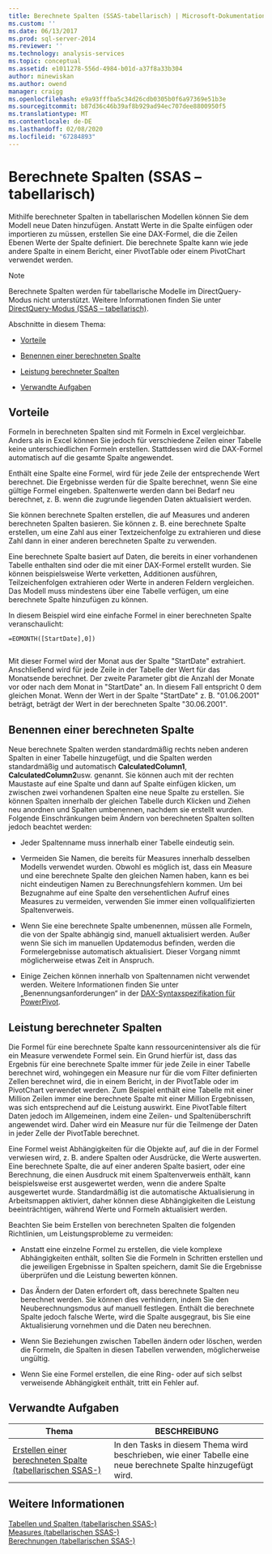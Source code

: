 ```yaml
---
title: Berechnete Spalten (SSAS-tabellarisch) | Microsoft-Dokumentation
ms.custom: ''
ms.date: 06/13/2017
ms.prod: sql-server-2014
ms.reviewer: ''
ms.technology: analysis-services
ms.topic: conceptual
ms.assetid: e1011278-556d-4984-b01d-a37f8a33b304
author: minewiskan
ms.author: owend
manager: craigg
ms.openlocfilehash: e9a93fffba5c34d26cdb0305b0f6a97369e51b3e
ms.sourcegitcommit: b87d36c46b39af8b929ad94ec707dee8800950f5
ms.translationtype: MT
ms.contentlocale: de-DE
ms.lasthandoff: 02/08/2020
ms.locfileid: "67284893"
---
```

# <a name="calculated-columns-ssas-tabular"></a>Berechnete Spalten (SSAS – tabellarisch)
  Mithilfe berechneter Spalten in tabellarischen Modellen können Sie dem Modell neue Daten hinzufügen. Anstatt Werte in die Spalte einfügen oder importieren zu müssen, erstellen Sie eine DAX-Formel, die die Zeilen Ebenen Werte der Spalte definiert. Die berechnete Spalte kann wie jede andere Spalte in einem Bericht, einer PivotTable oder einem PivotChart verwendet werden.  
  
> [!NOTE]  
>  Berechnete Spalten werden für tabellarische Modelle im DirectQuery-Modus nicht unterstützt. Weitere Informationen finden Sie unter [DirectQuery-Modus &#40;SSAS – tabellarisch&#41;](directquery-mode-ssas-tabular.md).  
  
 Abschnitte in diesem Thema:  
  
-   [Vorteile](#bkmk_understanding)  
  
-   [Benennen einer berechneten Spalte](#bkmk_naming)  
  
-   [Leistung berechneter Spalten](#bkmk_perf)  
  
-   [Verwandte Aufgaben](#bkmk_rel_tasks)  
  
##  <a name="bkmk_understanding"></a> Vorteile  
 Formeln in berechneten Spalten sind mit Formeln in Excel vergleichbar. Anders als in Excel können Sie jedoch für verschiedene Zeilen einer Tabelle keine unterschiedlichen Formeln erstellen. Stattdessen wird die DAX-Formel automatisch auf die gesamte Spalte angewendet.  
  
 Enthält eine Spalte eine Formel, wird für jede Zeile der entsprechende Wert berechnet. Die Ergebnisse werden für die Spalte berechnet, wenn Sie eine gültige Formel eingeben. Spaltenwerte werden dann bei Bedarf neu berechnet, z. B. wenn die zugrunde liegenden Daten aktualisiert werden.  
  
 Sie können berechnete Spalten erstellen, die auf Measures und anderen berechneten Spalten basieren. Sie können z. B. eine berechnete Spalte erstellen, um eine Zahl aus einer Textzeichenfolge zu extrahieren und diese Zahl dann in einer anderen berechneten Spalte zu verwenden.  
  
 Eine berechnete Spalte basiert auf Daten, die bereits in einer vorhandenen Tabelle enthalten sind oder die mit einer DAX-Formel erstellt wurden. Sie können beispielsweise Werte verketten, Additionen ausführen, Teilzeichenfolgen extrahieren oder Werte in anderen Feldern vergleichen. Das Modell muss mindestens über eine Tabelle verfügen, um eine berechnete Spalte hinzufügen zu können.  
  
 In diesem Beispiel wird eine einfache Formel in einer berechneten Spalte veranschaulicht:  
  
```  
=EOMONTH([StartDate],0])  
  
```  
  
 Mit dieser Formel wird der Monat aus der Spalte "StartDate" extrahiert. Anschließend wird für jede Zeile in der Tabelle der Wert für das Monatsende berechnet. Der zweite Parameter gibt die Anzahl der Monate vor oder nach dem Monat in "StartDate" an. In diesem Fall entspricht 0 dem gleichen Monat. Wenn der Wert in der Spalte "StartDate" z. B. "01.06.2001" beträgt, beträgt der Wert in der berechneten Spalte "30.06.2001".  
  
##  <a name="bkmk_naming"></a>Benennen einer berechneten Spalte  
 Neue berechnete Spalten werden standardmäßig rechts neben anderen Spalten in einer Tabelle hinzugefügt, und die Spalten werden standardmäßig und automatisch **CalculatedColumn1**, **CalculatedColumn2**usw. genannt. Sie können auch mit der rechten Maustaste auf eine Spalte und dann auf Spalte einfügen klicken, um zwischen zwei vorhandenen Spalten eine neue Spalte zu erstellen. Sie können Spalten innerhalb der gleichen Tabelle durch Klicken und Ziehen neu anordnen und Spalten umbenennen, nachdem sie erstellt wurden. Folgende Einschränkungen beim Ändern von berechneten Spalten sollten jedoch beachtet werden:  
  
-   Jeder Spaltenname muss innerhalb einer Tabelle eindeutig sein.  
  
-   Vermeiden Sie Namen, die bereits für Measures innerhalb desselben Modells verwendet wurden. Obwohl es möglich ist, dass ein Measure und eine berechnete Spalte den gleichen Namen haben, kann es bei nicht eindeutigen Namen zu Berechnungsfehlern kommen. Um bei Bezugnahme auf eine Spalte den versehentlichen Aufruf eines Measures zu vermeiden, verwenden Sie immer einen vollqualifizierten Spaltenverweis.  
  
-   Wenn Sie eine berechnete Spalte umbenennen, müssen alle Formeln, die von der Spalte abhängig sind, manuell aktualisiert werden. Außer wenn Sie sich im manuellen Updatemodus befinden, werden die Formelergebnisse automatisch aktualisiert. Dieser Vorgang nimmt möglicherweise etwas Zeit in Anspruch.  
  
-   Einige Zeichen können innerhalb von Spaltennamen nicht verwendet werden. Weitere Informationen finden Sie unter „Benennungsanforderungen“ in der [DAX-Syntaxspezifikation für PowerPivot](/dax/dax-syntax-reference).  
  
##  <a name="bkmk_perf"></a>Leistung berechneter Spalten  
 Die Formel für eine berechnete Spalte kann ressourcenintensiver als die für ein Measure verwendete Formel sein. Ein Grund hierfür ist, dass das Ergebnis für eine berechnete Spalte immer für jede Zeile in einer Tabelle berechnet wird, wohingegen ein Measure nur für die vom Filter definierten Zellen berechnet wird, die in einem Bericht, in der PivotTable oder im PivotChart verwendet werden. Zum Beispiel enthält eine Tabelle mit einer Million Zeilen immer eine berechnete Spalte mit einer Million Ergebnissen, was sich entsprechend auf die Leistung auswirkt. Eine PivotTable filtert Daten jedoch im Allgemeinen, indem eine Zeilen- und Spaltenüberschrift angewendet wird. Daher wird ein Measure nur für die Teilmenge der Daten in jeder Zelle der PivotTable berechnet.  
  
 Eine Formel weist Abhängigkeiten für die Objekte auf, auf die in der Formel verwiesen wird, z. B. andere Spalten oder Ausdrücke, die Werte auswerten. Eine berechnete Spalte, die auf einer anderen Spalte basiert, oder eine Berechnung, die einen Ausdruck mit einem Spaltenverweis enthält, kann beispielsweise erst ausgewertet werden, wenn die andere Spalte ausgewertet wurde. Standardmäßig ist die automatische Aktualisierung in Arbeitsmappen aktiviert, daher können diese Abhängigkeiten die Leistung beeinträchtigen, während Werte und Formeln aktualisiert werden.  
  
 Beachten Sie beim Erstellen von berechneten Spalten die folgenden Richtlinien, um Leistungsprobleme zu vermeiden:  
  
-   Anstatt eine einzelne Formel zu erstellen, die viele komplexe Abhängigkeiten enthält, sollten Sie die Formeln in Schritten erstellen und die jeweiligen Ergebnisse in Spalten speichern, damit Sie die Ergebnisse überprüfen und die Leistung bewerten können.  
  
-   Das Ändern der Daten erfordert oft, dass berechnete Spalten neu berechnet werden. Sie können dies verhindern, indem Sie den Neuberechnungsmodus auf manuell festlegen. Enthält die berechnete Spalte jedoch falsche Werte, wird die Spalte ausgegraut, bis Sie eine Aktualisierung vornehmen und die Daten neu berechnen.  
  
-   Wenn Sie Beziehungen zwischen Tabellen ändern oder löschen, werden die Formeln, die Spalten in diesen Tabellen verwenden, möglicherweise ungültig.  
  
-   Wenn Sie eine Formel erstellen, die eine Ring- oder auf sich selbst verweisende Abhängigkeit enthält, tritt ein Fehler auf.  
  
##  <a name="bkmk_rel_tasks"></a> Verwandte Aufgaben  
  
|Thema|BESCHREIBUNG|  
|-----------|-----------------|  
|[Erstellen einer berechneten Spalte &#40;tabellarischen SSAS-&#41;](ssas-calculated-columns-create-a-calculated-column.md)|In den Tasks in diesem Thema wird beschrieben, wie einer Tabelle eine neue berechnete Spalte hinzugefügt wird.|  
  
## <a name="see-also"></a>Weitere Informationen  
 [Tabellen und Spalten &#40;tabellarischen SSAS-&#41;](tables-and-columns-ssas-tabular.md)   
 [Measures &#40;tabellarischen SSAS-&#41;](measures-ssas-tabular.md)   
 [Berechnungen &#40;tabellarischen SSAS-&#41;](calculations-ssas-tabular.md)  
  
  
